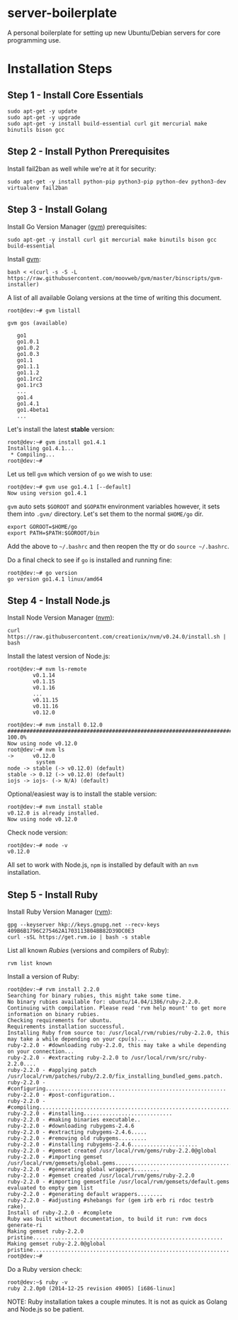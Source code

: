 server-boilerplate
=====================
A personal boilerplate for setting up new Ubuntu/Debian servers for core programming use.

# Installation Steps

Step 1 - Install Core Essentials  
--------------------
    sudo apt-get -y update
    sudo apt-get -y upgrade
    sudo apt-get -y install build-essential curl git mercurial make binutils bison gcc 

Step 2 - Install Python Prerequisites
---------------------------------------
Install fail2ban as well while we're at it for security:  

    sudo apt-get -y install python-pip python3-pip python-dev python3-dev virtualenv fail2ban

Step 3 - Install Golang
--------------------
Install Go Version Manager ([gvm](https://github.com/moovweb/gvm)) prerequisites:  
	
	sudo apt-get -y install curl git mercurial make binutils bison gcc build-essential
	
Install [gvm](https://github.com/moovweb/gvm):  

	bash < <(curl -s -S -L https://raw.githubusercontent.com/moovweb/gvm/master/binscripts/gvm-installer)

A list of all available Golang versions at the time of writing this document.

    root@dev:~# gvm listall
    
    gvm gos (available)
    
       go1
       go1.0.1
       go1.0.2
       go1.0.3
       go1.1
       go1.1.1
       go1.1.2
       go1.1rc2
       go1.1rc3
       ...
       go1.4
       go1.4.1
       go1.4beta1
       ...

Let's install the latest **stable** version:

    root@dev:~# gvm install go1.4.1
    Installing go1.4.1...
     * Compiling...
    root@dev:~# 

Let us tell `gvm` which version of `go` we wish to use:

    root@dev:~# gvm use go1.4.1 [--default]
    Now using version go1.4.1

`gvm` auto sets `$GOROOT` and `$GOPATH` environment variables however, it sets them into `.gvm/` directory. Let's set them to the normal `$HOME/go` dir.  

    export GOROOT=$HOME/go
    export PATH=$PATH:$GOROOT/bin
Add the above to `~/.bashrc` and then reopen the tty or do `source ~/.bashrc`.  

Do a final check to see if `go` is installed and running fine:

    root@dev:~# go version
    go version go1.4.1 linux/amd64

Step 4 - Install Node.js
--------------------
Install Node Version Manager ([nvm](https://github.com/creationix/nvm)):  
	
	curl https://raw.githubusercontent.com/creationix/nvm/v0.24.0/install.sh | bash

Install the latest version of Node.js:  

	root@dev:~# nvm ls-remote
			v0.1.14
			v0.1.15
			v0.1.16
			...
			v0.11.15
			v0.11.16
			v0.12.0

	root@dev:~# nvm install 0.12.0
	######################################################################## 100.0%
	Now using node v0.12.0
	root@dev:~# nvm ls
	->      v0.12.0
			 system
	node -> stable (-> v0.12.0) (default)
	stable -> 0.12 (-> v0.12.0) (default)
	iojs -> iojs- (-> N/A) (default)

Optional/easiest way is to install the stable version:  

	root@dev:~# nvm install stable
	v0.12.0 is already installed.
	Now using node v0.12.0

Check node version:  

	root@dev:~# node -v
	v0.12.0

All set to work with Node.js, `npm` is installed by default with an `nvm` installation.

Step 5 - Install Ruby
--------------------
Install Ruby Version Manager ([rvm](https://rvm.io/)):  

	gpg --keyserver hkp://keys.gnupg.net --recv-keys 409B6B1796C275462A1703113804BB82D39DC0E3
	curl -sSL https://get.rvm.io | bash -s stable

List all known *Rubies* (versions and compilers of Ruby):  

	rvm list known

Install a version of Ruby:

	root@dev:~# rvm install 2.2.0
	Searching for binary rubies, this might take some time.
	No binary rubies available for: ubuntu/14.04/i386/ruby-2.2.0.
	Continuing with compilation. Please read 'rvm help mount' to get more information on binary rubies.
	Checking requirements for ubuntu.
	Requirements installation successful.
	Installing Ruby from source to: /usr/local/rvm/rubies/ruby-2.2.0, this may take a while depending on your cpu(s)...
	ruby-2.2.0 - #downloading ruby-2.2.0, this may take a while depending on your connection...
	ruby-2.2.0 - #extracting ruby-2.2.0 to /usr/local/rvm/src/ruby-2.2.0....
	ruby-2.2.0 - #applying patch /usr/local/rvm/patches/ruby/2.2.0/fix_installing_bundled_gems.patch.
	ruby-2.2.0 - #configuring.........................................................
	ruby-2.2.0 - #post-configuration..
	ruby-2.2.0 - #compiling...............................................................................
	ruby-2.2.0 - #installing............................
	ruby-2.2.0 - #making binaries executable..
	ruby-2.2.0 - #downloading rubygems-2.4.6
	ruby-2.2.0 - #extracting rubygems-2.4.6.....
	ruby-2.2.0 - #removing old rubygems.........
	ruby-2.2.0 - #installing rubygems-2.4.6.....................
	ruby-2.2.0 - #gemset created /usr/local/rvm/gems/ruby-2.2.0@global
	ruby-2.2.0 - #importing gemset /usr/local/rvm/gemsets/global.gems...........................................................
	ruby-2.2.0 - #generating global wrappers........
	ruby-2.2.0 - #gemset created /usr/local/rvm/gems/ruby-2.2.0
	ruby-2.2.0 - #importing gemsetfile /usr/local/rvm/gemsets/default.gems evaluated to empty gem list
	ruby-2.2.0 - #generating default wrappers........
	ruby-2.2.0 - #adjusting #shebangs for (gem irb erb ri rdoc testrb rake).
	Install of ruby-2.2.0 - #complete 
	Ruby was built without documentation, to build it run: rvm docs generate-ri
	Making gemset ruby-2.2.0 pristine............................................................
	Making gemset ruby-2.2.0@global pristine..............................................................
	root@dev:~#

Do a Ruby version check:  

	root@dev:~$ ruby -v
	ruby 2.2.0p0 (2014-12-25 revision 49005) [i686-linux]

NOTE: Ruby installation takes a couple minutes. It is not as quick as Golang and Node.js so be patient.

